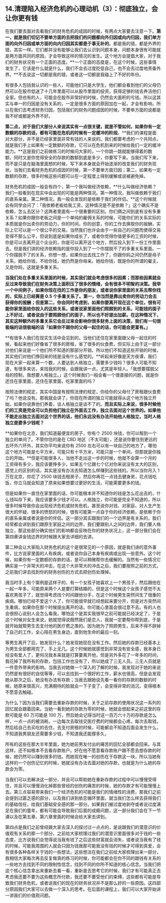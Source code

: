 ## 14.清理陷入经济危机的心理动机（3）：彻底独立，会让你更有钱
在我们要去面对去看我们的财务危机的成因的时候，有两点大家要去注意一下。**第一，就是我们切记不要单方面的去把我们的问题都向外归因或向内归因，我们单方面的向外归因或单方面的向内归因其实都是于事无补的**。都是我的错，都是外界的错，其实一样。它们都并没有能够让我们去认识到问题本身。问题本身很有可能就是两方面共同的原因，才会导致这样的情况的发生。这个地方会提倡大家，对于我们的财务状况有一个正面的态度。**一个正面的态度是，在这个时候，这些事情发生了，它该是什么就是什么，我们不会去过度贬低自己，也不会去过度地责备外界。**不去说这一切都是我的错，或者这一切都是我碰上了不好的年份。


有很多人包括我认识的一些人，可能他们只是大学生，他们都会看到他们的父母仍然可以在股市低迷了十几年里面可以从股市里面的投资，获得足够的钱去养活他们全家。但也有的人，可能会在股市非常好的时候，仍然会大面积的亏钱。所以这其实与单一的归因是没有关系的，一定是很多方面的原因加在一起，才会有影响。所以在我们去考虑财务归因，包括我们的财务问题成因的时候，不要单方面的说都是我不好或都是外界不好。


**第二点，对于我们大部分人来说其实有一点很关键，就是不管如何，如果你有一定数额的存款的话，都有可能在危机的时候有一定缓冲的阶段**。**我们的课程是面对大部分，并不是已经家里面非常有钱的人来说的。我们都要考虑的一个共同点，就是我们手上如果有一定数额的存款，它可以在危机到来的时候给我们一定的缓冲能力。**这是我们之前做练习的时候问大家的，一个你跳一跳就能够得着的数额，同时又是你觉得安全的存款的数额到底是多少，你要写下来。当我们写下来，而不是只是在脑海里面想的时候，写下来本身就会开始逐渐的改变我们的财务现状。当我们去看财务危机的成因的时候，第一不要单方面归因；第二，如果有一定数额的存款，很多时候这些问题可以在一定程度上得到缓解或说被避免掉。


财务危机的成因一般会有四个，第一个我叫做经济依赖，**什么叫做经济依赖？我们一般看到在现实中会出现的可能是两种情况。第一种情况，我叫做依赖于我们的直系亲属。第二种情况，我一般会发现的是依赖于我们的伴侣。**这个时候就会有同学会问了：「我依赖老板给我工资，这种情况是不是依赖？」这个确实不是依赖，怎么去区分？这两者里面有一个很重要的区别。你们俩之间到底有没有多重关系？如果你跟你老板之间是一个单纯的雇佣关系的时候，可能你们的关系实际的本质就是你出卖你的劳动力，你的时间，你的创意，你的工作去换取你的报酬，实际上它可以是一个很公平的交易。当然我们也许会由于一些自己的问题而使得交易变得不那么公平，但说到底是如果你成长了，或者你觉得你值更多的工资的时候，你是可以去离开这个企业的，你是可以离开这个地方，然后投入到下一份工作里面去。但是我们讲的经济依赖指的是你投入到了一个你摆脱不了的多重关系里面。一个你摆脱不了的关系，你想一想，如果你出去找工作了，你跟你妈之间仍然是母子关系，她给你钱，不给你钱，她仍然是你母亲。她给你钱，既是你的所谓的雇主，又是你妈，这就是多重关系。


**当我们处在多重关系里面的时候，其实我们就会考虑很多的因素；而那些因素就会反过来导致我们在财务决策上面积压了很多的情绪，会有很多不明智的决策。我举一个中间例子，如果你现在找的工作是你的朋友，或者说你家里面的关系去帮你找的，实际上已经算是 0.5 个多重关系了。第一，你当然是靠出卖你的劳动力会去获得你的报酬；但是第二，你会同时考虑到，如果你要离开现在这个单位，很有可能你家里面给你投入的这些关系，或者说家里面他们照顾到的关系，可能钱的面子上不好过，或者说由于要照顾他们的面子，所以也不好提出加薪。在这种情况下，其实这种额外的多重关系它会反过来会影响你很多财务上面的决策，我们有一句很极端的话很极端的话「如果你不跟你的父母一起住的话，你可能会更富有。」**


**有很多人我们在现实生活中会见到的，当他们还住在家里面跟父母一起住的时候，看起来他们好像省了很多的房租，省了很多的伙食费，但实际上由于这一部分对他们来说是一个他们所不知道的那部分开销，所以他们不知道这些开销的时候，其实他们对他们挣回来的钱是没有什么感觉的。**听起来好像是天方夜谭，我们现在大家一起来算一个数，人要达到人格独立，需要多少钱吗？很多人可能不知道，有很多来访，来找我的时候，会跟我讲一点，尤其是年轻人。「我想要摆脱父母的控制，我想要人格独立。」这个时候我们一般会看一个很直接的问题，就是你还住在家里面，还住在家里面，吃家里面的吗？


按照法律的规定，其实中国是有按照法律的规定，你给你的父母付了房租跟伙食费了吗？他说没有。那我就会讲了，你现在所谓的独立可能就得从这个地方独立开始，如果你说靠他们养着，谈人格独立是谈不了的。**而且实际上来说，很多时候他们的工资是完全可以负担他们独立在外面去工作，独立去面对这个世界的。如果他不能走出独立去面对这个世界的话，他们永远没有办法开始他人格独立，当时人格独立是要多少钱呢？**


**如果你在北京，我们知道最便宜的房子，你有个 2500 块钱，你可以租到一个独立的单间了。不管你住的是在 CBD 地区（不太可能），还是说你要住到更远的五环外六环外，其实你平均来说你有 2500 左右可以有一块自己的地方了，哪怕这个地方可能是七平方米，可能只有十平方米，可能只是一个单间，但那就是你独立的开始。**但是可能很多人，当他不走出这一步的时候，他就不会算一个月的工资得有多少，我应该要挣多少。如果五个亿跟七个亿对你来说没有太大的区别，感觉上的区别的话，其实是没有办法去知道怎么样赚到这些钱的。所以当你月入 1 万在北京，你花了 2500 块钱去租房子，然后你再花一点钱去健身房，花点钱吃饭，你立马就会知道了原来如果想要过更好的生活，可能需要更多的钱。


但是如果你一直住在家里面的话，你可能根本并不知道你的钱是怎么花出去的，什么钱叫存下来，我应该要多少钱才可以。人格独立，你可能是完全不知道的，所以很多时候导致你会出现经济危机或财务危机，甚至说你对钱、对家庭、对人生产生很大的怀疑、很多的愤怒的时候，很有可能第一点自于你的经济依赖，是依赖于你的直系亲属或者说是你的伴侣。这一部分其实跟我们的一个边界是有关系的，我们经常都会讲到我们跟原生家庭之间的边界，我们要跟别人之间的边界，我们要人格独立，那这些部分确实他们的影响都会反映在你的财务状况上，这一部分我们会在第四章讲金钱边界的时候跟大家去详细的去讲。


第二种会让大家陷入财务危机的这个是很常见的一个原因，就是我们讲的意外事件，比方说家里面的人有疾病，或者说你自己本身有疾病或出现一些意外。这个时候，如果你有一定数额的存款的话，是可以稍微帮你去缓解的。当然有一些情况它确实是一个非常大的冲击，在这个大非常大的冲击之后，我们要按照之前的方式，之前我们讲去找到你的财务创伤的方式去把创伤处理掉。


我当时手上有个案例是这样子的，有一个女孩子她喜欢上一个男孩子，然后跟他在一起一年多，可能原来两个人是要打算结婚的，但是这个时候这个女孩子感觉不太喜欢男孩子了，就觉得考虑找个时间跟他分手，在这个时候男生突然间生了很重的疾病。哪怕已经不爱这个人了，你可能很早就已经想起来要分开，但是对方突然间生重病，如果你在那个时候提出离开的话，你可能心里面会很过意不去。有的人也会很担心说别人会怎么看我，哪怕这个是其实我很早之前可能就已经决定了，于是这个时候对女生来说，她就觉得说既然我们是恋人，我就一定要帮你帮到底，于是就开始就帮男生去支付他的医疗费之类的。因为她为了照顾男生，后来不得不辞掉了自己的工作，全心陪在男生身边，直到他生命的最后一刻。


等男生离开了后，她发现什么？她发现她现在没有工作。然后她的存款已经基本上为男生全部都用完了，手上无几。这个时候她就感觉到非常没有安全感，我本身已经没有爱人了，更何况我本来就是打算要离开他，但是另外多花了一年多的时间，我花掉了我所有的存款，包括工作也没有了，所以她成了三无人员。三无人员就是一件意外带来的影响。当我去对她做一个深入的了解的时候，我发现对于她的来说仍然是有很好的自信等等，可以去找到一个很好的工作，薪水也很高，但是会发现她从那次之后，她没有办法有存款；当我去跟她说先看一看你的存款的数额的时候，她原来很高兴，充满期待的脸就会一下子变了，会变得非常的消沉，变得根本不愿意去触碰。


为什么？因为当我们需要去重新存款的时候，关于之前存款的使用状况这一系列的回忆就会跟着回来。当她一看到她的存款为零的时候，她就会想起来之前这里的存款可能是 60 万可能是 100 万，然后她会记得当时这一百万六十万的存款是怎么样，一点一点的被消耗，一边每次去取钱交医疗费的时候都会心疼。每次去取钱，然后给自己去买吃的去住，去支付房租的时候，可能都会不知道后面会发生什么，不知道我男朋友还需要多少钱，不知道我还能撑多久，


所有的这些在那大半年里面，她为她前男友付出的痛苦的回忆全部都会回来。与其这样，还不如根本不去看存款账户。好在他不愿意看存款账户跟不愿去想存款的时候，她仍然可以赚到很多的钱。而她现在唯一的创伤在于存款这一块，所以当她有这样的一个创伤记忆的时候，她就没有办法去面对她的存款，也就是为什么她的存款会为零。


当我们可以去解决这一部分，并且可以帮助她在重新存款的过程中可以慢慢受得住，并且可以慢慢消化掉那些曾经的创伤的痛苦的时候，她的存款才有可能慢慢上去。第三点容易带来我们一个经济危机的可能是我们的情绪性的消费，那我们之前会提到过匮乏感的部分，以及我们讲到依恋循环里面，就当我们怎么样去获得我们的基础信任，给我们基础安全感的那一部分。如果我们被过度地剥夺或者说过度满足在我们的童年，都有可能会导致我们后面的成瘾问题，这一部分我们会在下一节课以及在第五章、第六章里面的时候会给大家去讲到。


第四点是我们之前曾经跟大家去深入的探讨过一点点的，是说跟我们的潜意识的价值观有关系的那一个部分。之前给大家梳理过我们的潜意识里面很多对于钱的一些态度，比方说我们会觉得说当我有钱了之后这些财富就会消失，或者说当我有了钱的时候，可能我周围的人就会只因为钱我那可能我没有钱的时候才可得到真爱，会有很多各种各样关于钱的一些想法，这些想法在我们之前给大家梳理出来一部分，我相信大家每次再去反复做真的练习的时候，你可能都会在你不同的跟钱有关系的一些地方去找到不同的限制性信念，找到不同的你所不知道的核心信念。当我们把这个核心信念拿出来重新去看一看，重新是去思考它的时候，我们才有可能真正去考虑我还要不要为这些概念所付款，我还要不要受他们的束缚，这些都有可能是导致我们财务危机，或者说我们的现在的财务状况并不是那么好的一些原因。这四部分原因我们大家可以去做一个深入的思考。在后面的课程上，我们可以大家开始讲一讲我们的价值观问题。

